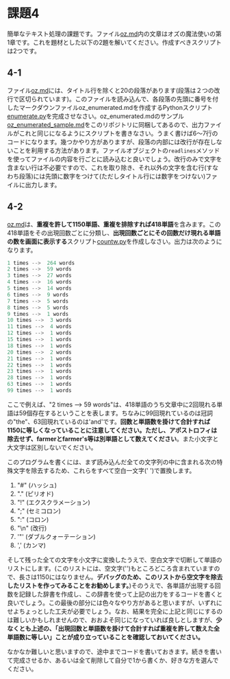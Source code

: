 # 課題4

簡単なテキスト処理の課題です。ファイル[oz.md](./oz.md)内の文章はオズの魔法使いの第1章です。これを題材とした以下の2題を解いてください。作成すべきスクリプトは2つです。

## 4-1

ファイル[oz.md](./oz.md)には、タイトル行を除くと20の段落があります(段落は２つの改行で区切られています)。このファイルを読み込んで、各段落の先頭に番号を付したマークダウンファイルoz_enumerated.mdを作成するPythonスクリプト[enumerate.py](./enumerate.py)を完成させなさい。oz_enumerated.mdのサンプル[oz_enumerated_sample.md](./oz_enumerated_sample.md)をこのリポジトリに同梱してあるので、出力ファイルがこれと同じになるようにスクリプトを書きなさい。うまく書けば6〜7行のコードになります。幾つかやり方がありますが、段落の内部には改行が存在しないことを利用する方法があります。ファイルオブジェクトの`readlines`メソッドを使ってファイルの内容を行ごとに読み込むと良いでしょう。改行のみで文字を含まない行は不必要ですので、これを取り除き、それ以外の文字を含む行(すなわち段落)には先頭に数字をつけて(ただしタイトル行には数字をつけない)ファイルに出力します。

## 4-2

[oz.md](./oz.md)は、**重複を許して1150単語、重複を排除すれば418単語**を含みます。この418単語をその出現回数ごとに分類し、**出現回数ごとにその回数だけ現れる単語の数を画面に表示する**スクリプト[countw.py](./countw.py)を作成しなさい。出力は次のようになります。

```python
1 times -->  264 words
2 times -->  59 words
3 times -->  27 words
4 times -->  16 words
5 times -->  14 words
6 times -->  9 words
7 times -->  5 words
8 times -->  5 words
9 times -->  1 words
10 times -->  3 words
11 times -->  4 words
12 times -->  1 words
15 times -->  1 words
18 times -->  1 words
20 times -->  2 words
21 times -->  1 words
22 times -->  1 words
23 times -->  1 words
28 times -->  1 words
63 times -->  1 words
99 times -->  1 words
```

ここで例えば、"2 times --> 59 words"は、418単語のうち文章中に2回現れる単語は59個存在するということを表します。ちなみに99回現れているのは冠詞の"the"、63回現れているのは'and'です。**回数と単語数を掛けて合計すれば1150に等しくなっていることに注意してください。ただし、アポストロフィは除去せず、farmerとfarmer's等は別単語として数えてください**。また小文字と大文字は区別しないでください。

このプログラムを書くには、まず読み込んだ全ての文字列の中に含まれる次の特殊文字を除去するため、これらをすべて空白一文字(' ')で置換します。

1. "#" (ハッシュ)
2. "." (ピリオド)
3. "!" (エクスクラメーション)
4. ";" (セミコロン)
5. ":" (コロン)
6. "\n" (改行)
7. '"' (ダブルクォーテーション)
8. ',' (カンマ)

そして残った全ての文字を小文字に変換したうえで、空白文字で切断して単語のリストにします。(このリストには、空文字('')もところどころ含まれていますので、長さは1150にはなりません。**デバッグのため、このリストから空文字を除去したリストを作ってみることをお勧めします。**)そのうえで、各単語が出現する回数を記録した辞書を作成し、この辞書を使って上記の出力をするコードを書くと良いでしょう。この最後の部分には色々なやり方があると思いますが、いずれにせよちょっとした工夫が必要でしょう。なお、結果を完全に上記と同じにするのは難しいかもしれませんので、おおよそ同じになっていれば良しとしますが、**少なくとも上述の、「出現回数と単語数を掛けて合計すれば重複を許して数えた全単語数に等しい」ことが成り立っていることを確認しておいてください。**

なかなか難しいと思いますので、途中までコードを書いておきます。続きを書いて完成させるか、あるいは全て削除して自分で1から書くか、好きな方を選んでください。
